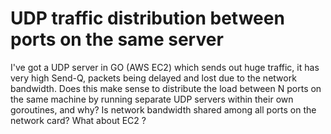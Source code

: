 
# UDP traffic distribution between ports on the same server

I've got a UDP server in GO (AWS EC2) which sends out huge traffic, it has very high Send-Q, packets being delayed and lost due to the network bandwidth. Does this make sense to distribute the load between N ports on the same machine by running separate UDP servers within their own goroutines, and why?
Is network bandwidth shared among all ports on the network card? What about EC2 ?

        